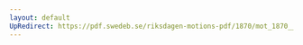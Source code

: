 ```yaml
---
layout: default
UpRedirect: https://pdf.swedeb.se/riksdagen-motions-pdf/1870/mot_1870__ak__00066/mot_1870__ak__00066_001.pdf
---
```

